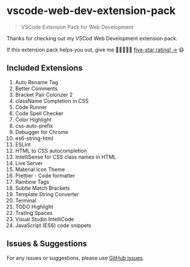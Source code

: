 # vscode-web-dev-extension-pack

> VSCode Extension Pack for Web Development

Thanks for checking out my VSCod Web Development extension pack.

If this extension pack helps you out, give me 🌟🌟🌟🌟🌟 [five-star rating! →](https://marketplace.visualstudio.com/items?itemName=c0der-himel.vscode-wev-dev-extension-pack&ssr=false#review-details) 😃

## Included Extensions

1. Auto Rename Tag
2. Better Comments
3. Bracket Pair Colorizer 2
4. className Completion in CSS
5. Code Runner
6. Code Spell Checker
7. Color Highlight
8. css-auto-prefix
9. Debugger for Chrome
10. es6-string-html
11. ESLint
12. HTML to CSS autocompletion
13. IntelliSense for CSS class names in HTML
14. Live Server
15. Material Icon Theme
16. Prettier - Code formatter
17. Rainbow Tags
18. Subtle Match Brackets
19. Template String Converter
20. Terminal
21. TODO Highlight
22. Trailing Spaces
23. Visual Studio IntelliCode
24. JavaScript (ES6) code snippets

## Issues & Suggestions

For any issues or suggestions, please use [GitHub issues](https://github.com/c0der-himel/vscode-web-dev-extension-pack).
